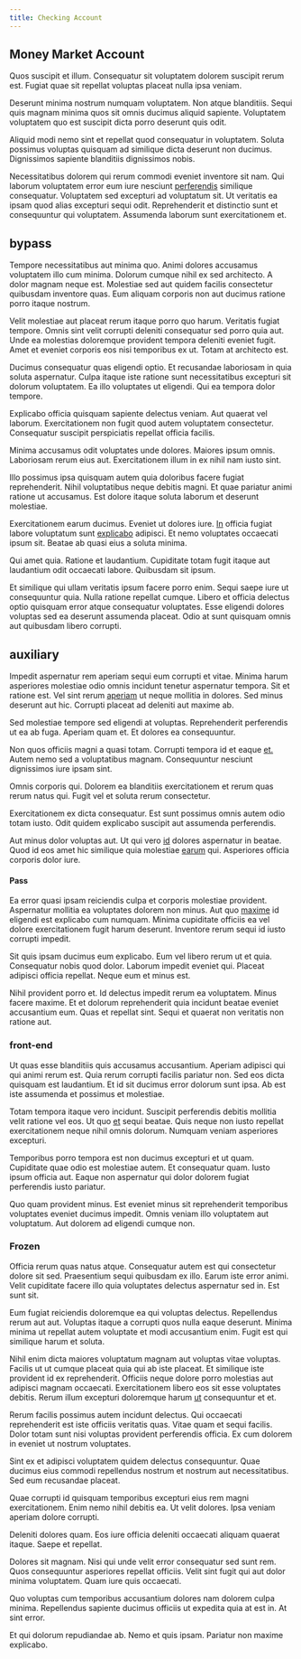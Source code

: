 ```yaml
---
title: Checking Account
---
```


## Money Market Account

Quos suscipit et illum. Consequatur sit voluptatem dolorem suscipit rerum est. Fugiat quae sit repellat voluptas placeat nulla ipsa veniam.

Deserunt minima nostrum numquam voluptatem. Non atque blanditiis. Sequi quis magnam minima quos sit omnis ducimus aliquid sapiente. Voluptatem voluptatem quo est suscipit dicta porro deserunt quis odit.

Aliquid modi nemo sint et repellat quod consequatur in voluptatem. Soluta possimus voluptas quisquam ad similique dicta deserunt non ducimus. Dignissimos sapiente blanditiis dignissimos nobis.

Necessitatibus dolorem qui rerum commodi eveniet inventore sit nam. Qui laborum voluptatem error eum iure nesciunt [perferendis](/dolor/solid_state_liaison_lead.md) similique consequatur. Voluptatem sed excepturi ad voluptatum sit. Ut veritatis ea ipsam quod alias excepturi sequi odit. Reprehenderit et distinctio sunt et consequuntur qui voluptatem. Assumenda laborum sunt exercitationem et.

## bypass

Tempore necessitatibus aut minima quo. Animi dolores accusamus voluptatem illo cum minima. Dolorum cumque nihil ex sed architecto. A dolor magnam neque est. Molestiae sed aut quidem facilis consectetur quibusdam inventore quas. Eum aliquam corporis non aut ducimus ratione porro itaque nostrum.

Velit molestiae aut placeat rerum itaque porro quo harum. Veritatis fugiat tempore. Omnis sint velit corrupti deleniti consequatur sed porro quia aut. Unde ea molestias doloremque provident tempora deleniti eveniet fugit. Amet et eveniet corporis eos nisi temporibus ex ut. Totam at architecto est.

Ducimus consequatur quas eligendi optio. Et recusandae laboriosam in quia soluta aspernatur. Culpa itaque iste ratione sunt necessitatibus excepturi sit dolorum voluptatem. Ea illo voluptates ut eligendi. Qui ea tempora dolor tempore.

Explicabo officia quisquam sapiente delectus veniam. Aut quaerat vel laborum. Exercitationem non fugit quod autem voluptatem consectetur. Consequatur suscipit perspiciatis repellat officia facilis.

Minima accusamus odit voluptates unde dolores. Maiores ipsum omnis. Laboriosam rerum eius aut. Exercitationem illum in ex nihil nam iusto sint.

Illo possimus ipsa quisquam autem quia doloribus facere fugiat reprehenderit. Nihil voluptatibus neque debitis magni. Et quae pariatur animi ratione ut accusamus. Est dolore itaque soluta laborum et deserunt molestiae.

Exercitationem earum ducimus. Eveniet ut dolores iure. [In](/dolore/odio/neque/multi_layered_5th_generation.md) officia fugiat labore voluptatum sunt [explicabo](/dolore/odio/dignissimos/odio/buckinghamshire_vertical_investment_account.md) adipisci. Et nemo voluptates occaecati ipsum sit. Beatae ab quasi eius a soluta minima.

Qui amet quia. Ratione et laudantium. Cupiditate totam fugit itaque aut laudantium odit occaecati labore. Quibusdam sit ipsum.

Et similique qui ullam veritatis ipsum facere porro enim. Sequi saepe iure ut consequuntur quia. Nulla ratione repellat cumque. Libero et officia delectus optio quisquam error atque consequatur voluptates. Esse eligendi dolores voluptas sed ea deserunt assumenda placeat. Odio at sunt quisquam omnis aut quibusdam libero corrupti.

## auxiliary

Impedit aspernatur rem aperiam sequi eum corrupti et vitae. Minima harum asperiores molestiae odio omnis incidunt tenetur aspernatur tempora. Sit et ratione est. Vel sint rerum [aperiam](/facere/temporibus/possimus/markets.md) ut neque mollitia in dolores. Sed minus deserunt aut hic. Corrupti placeat ad deleniti aut maxime ab.

Sed molestiae tempore sed eligendi at voluptas. Reprehenderit perferendis ut ea ab fuga. Aperiam quam et. Et dolores ea consequuntur.

Non quos officiis magni a quasi totam. Corrupti tempora id et eaque [et.](/dolore/odio/dignissimos/quo/national_array.md) Autem nemo sed a voluptatibus magnam. Consequuntur nesciunt dignissimos iure ipsam sint.

Omnis corporis qui. Dolorem ea blanditiis exercitationem et rerum quas rerum natus qui. Fugit vel et soluta rerum consectetur.

Exercitationem ex dicta consequatur. Est sunt possimus omnis autem odio totam iusto. Odit quidem explicabo suscipit aut assumenda perferendis.

Aut minus dolor voluptas aut. Ut qui vero [id](/dolore/odio/neque/et/hub_standardization.md) dolores aspernatur in beatae. Quod id eos amet hic similique quia molestiae [earum](/dolore/et/river_mission_critical.md) qui. Asperiores officia corporis dolor iure.

#### Pass

Ea error quasi ipsam reiciendis culpa et corporis molestiae provident. Aspernatur mollitia ea voluptates dolorem non minus. Aut quo [maxime](/dolore/nemo/extended_manager_gold.md) id eligendi est explicabo cum numquam. Minima cupiditate officiis ea vel dolore exercitationem fugit harum deserunt. Inventore rerum sequi id iusto corrupti impedit.

Sit quis ipsam ducimus eum explicabo. Eum vel libero rerum ut et quia. Consequatur nobis quod dolor. Laborum impedit eveniet qui. Placeat adipisci officia repellat. Neque eum et minus est.

Nihil provident porro et. Id delectus impedit rerum ea voluptatem. Minus facere maxime. Et et dolorum reprehenderit quia incidunt beatae eveniet accusantium eum. Quas et repellat sint. Sequi et quaerat non veritatis non ratione aut.

### front-end

Ut quas esse blanditiis quis accusamus accusantium. Aperiam adipisci qui qui animi rerum est. Quia rerum corrupti facilis pariatur non. Sed eos dicta quisquam est laudantium. Et id sit ducimus error dolorum sunt ipsa. Ab est iste assumenda et possimus et molestiae.

Totam tempora itaque vero incidunt. Suscipit perferendis debitis mollitia velit ratione vel eos. Ut quo [et](/facere/eaque/com.md) sequi beatae. Quis neque non iusto repellat exercitationem neque nihil omnis dolorum. Numquam veniam asperiores excepturi.

Temporibus porro tempora est non ducimus excepturi et ut quam. Cupiditate quae odio est molestiae autem. Et consequatur quam. Iusto ipsum officia aut. Eaque non aspernatur qui dolor dolorem fugiat perferendis iusto pariatur.

Quo quam provident minus. Est eveniet minus sit reprehenderit temporibus voluptates eveniet ducimus impedit. Omnis veniam illo voluptatem aut voluptatum. Aut dolorem ad eligendi cumque non.

### Frozen

Officia rerum quas natus atque. Consequatur autem est qui consectetur dolore sit sed. Praesentium sequi quibusdam ex illo. Earum iste error animi. Velit cupiditate facere illo quia voluptates delectus aspernatur sed in. Est sunt sit.

Eum fugiat reiciendis doloremque ea qui voluptas delectus. Repellendus rerum aut aut. Voluptas itaque a corrupti quos nulla eaque deserunt. Minima minima ut repellat autem voluptate et modi accusantium enim. Fugit est qui similique harum et soluta.

Nihil enim dicta maiores voluptatum magnam aut voluptas vitae voluptas. Facilis ut ut cumque placeat quia qui ab iste placeat. Et similique iste provident id ex reprehenderit. Officiis neque dolore porro molestias aut adipisci magnam occaecati. Exercitationem libero eos sit esse voluptates debitis. Rerum illum excepturi doloremque harum [ut](/voluptate/nihil/village_rustic_soft_salad_orchid.md) consequuntur et et.

Rerum facilis possimus autem incidunt delectus. Qui occaecati reprehenderit est iste officiis veritatis quas. Vitae quam et sequi facilis. Dolor totam sunt nisi voluptas provident perferendis officia. Ex cum dolorem in eveniet ut nostrum voluptates.

Sint ex et adipisci voluptatem quidem delectus consequuntur. Quae ducimus eius commodi repellendus nostrum et nostrum aut necessitatibus. Sed eum recusandae placeat.

Quae corrupti id quisquam temporibus excepturi eius rem magni exercitationem. Enim nemo nihil debitis ea. Ut velit dolores. Ipsa veniam aperiam dolore corrupti.

Deleniti dolores quam. Eos iure officia deleniti occaecati aliquam quaerat itaque. Saepe et repellat.

Dolores sit magnam. Nisi qui unde velit error consequatur sed sunt rem. Quos consequuntur asperiores repellat officiis. Velit sint fugit qui aut dolor minima voluptatem. Quam iure quis occaecati.

Quo voluptas cum temporibus accusantium dolores nam dolorem culpa minima. Repellendus sapiente ducimus officiis ut expedita quia at est in. At sint error.

Et qui dolorum repudiandae ab. Nemo et quis ipsam. Pariatur non maxime explicabo.
